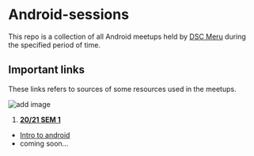 # Android-sessions
This repo is a collection of all Android meetups held by [DSC Meru](https://twitter.com/DSC_Meru) during the specified period of time. 

## Important links

These links refers to sources of some resources used in the meetups.


![add image]()
1. [**20/21 SEM 1**](https://github.com/droiders-cage/android-sessions/blob/main/2020-2021-sem1.md)

  - [Intro to android](https://developer.android.com/guide)
  - coming soon...
